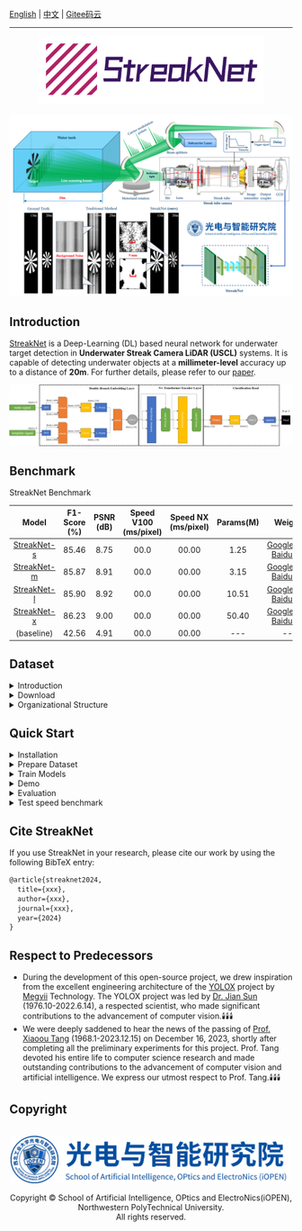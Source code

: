 [English](./README.md) | [中文](./README_CN.md) | [Gitee码云](#)

<hr>


<div align="center"><img src="./assets/streaknet_logo.png" width="400"></div><br>
<div align="center"><img src="./assets/demo.png"></div>

## Introduction

[StreakNet](https://github.com/BestAnHongjun/StreakNet) is a Deep-Learning (DL) based neural network for underwater target detection in **Underwater Streak Camera LiDAR (USCL)** systems. It is capable of detecting underwater objects at a **millimeter-level** accuracy up to a distance of **20m**. For further details, please refer to our [paper](#).

<div align="center"><img src="./assets/streaknet_architecture.png"></div>

## Benchmark

StreakNet Benchmark

|Model|F1-Score (%)|PSNR (dB)|Speed V100 (ms/pixel)|Speed NX (ms/pixel)|Params(M)|Weights|
|:---:|:---:|:---:|:---:|:---:|:---:|:---:|
|[StreakNet-s](./exps/streaknet/streaknet_s.py)|85.46|8.75|00.0|00.00|1.25|[GoogleDrive](https://drive.google.com/file/d/1938oCFHBFmlaTmLYb7Jan1TOAy26-ge1/view?usp=drive_link)<br>[BaiduDisk](https://pan.baidu.com/s/1tT_aXlzfttNEWIaRVBpSng?pwd=8rai)|
|[StreakNet-m](./exps/streaknet/streaknet_m.py)|85.87|8.91|00.0|00.00|3.15|[GoogleDrive](https://drive.google.com/file/d/17vpuiSYOK8m-qOtA4yQTwv-hofZT0o_W/view?usp=drive_link)<br>[BaiduDisk](https://pan.baidu.com/s/1A2144Y7f0MMEOlNDcbCRrg?pwd=wnxv)|
|[StreakNet-l](./exps/streaknet/streaknet_l.py)|85.90|8.92|00.0|00.00|10.51|[GoogleDrive](https://drive.google.com/file/d/146c8fSDOPtsmUDedHA7jN704a8btBqtR/view?usp=drive_link)<br>[BaiduDisk](https://pan.baidu.com/s/1K9oOgCrI-t5MF8RuC62RSA?pwd=et43)|
|[StreakNet-x](./exps/streaknet/streaknet_x.py)|86.23|9.00|00.0|00.00|50.40|[GoogleDrive](https://drive.google.com/file/d/1c7VP4C7pFSd-kgZXpLitLLRty-g_Mlws/view?usp=drive_link)<br>[BaiduDisk](https://pan.baidu.com/s/1nvHj4aWo4pXhP0LJB78Tkg?pwd=fl8o)|
|(baseline)|42.56|4.91|00.0|00.00|---|---|

## Dataset
<details>
<summary>Introduction</summary>

**StreakNet-Dataset** is an underwater laser imaging dataset for **UCLR** systems. It comprises a collection of streak-tube images captured by a **UCLR** system at distances of 10m, 13m, 15m, and 20m. See the table below to learn more details of the dataset.

|Distance|Number of streak-tube images|Resolution of streak-tube images|Data type|Training set|Validation set|Test set|
|:---:|:---:|:---:|:---:|:---:|:---:|:---:|
|10m|400|2048x2048|uint16|315,200|40,800|819,200|
|13m|349|2048x2048|uint16|281,992|47,530|714,752|
|15m|300|2048x2048|uint16|245,400|39,200|614,400|
|20m|267|2048x2048|uint16|229,086|31,240|546,816|

</details>

<details>
<summary id="datasetdownload">Download</summary>

You can download **StreakNet-Dataset** for free from [HuggingFace](https://huggingface.co/datasets/Coder-AN/StreakNet-Dataset) or [ModelScope](https://modelscope.cn/datasets/CoderAN/StreakNet-Dataset/) by Git.

Firstly, install `git-lfs`.

```sh
curl -s https://packagecloud.io/install/repositories/github/git-lfs/script.deb.sh | sudo bash
sudo apt update
sudo apt install git-lfs   
sudo git lfs install  --system
```

Then, download **StreakNet-Dataset** in work directory of StreakNet.

* From [HuggingFace](https://huggingface.co/datasets/Coder-AN/StreakNet-Dataset): For Global Users

```sh
cd StreakNet
git clone https://huggingface.co/datasets/Coder-AN/StreakNet-Dataset ./datasets
```

* From [ModelScope](https://modelscope.cn/datasets/CoderAN/StreakNet-Dataset): For Chinese Users

```sh
cd StreakNet
git clone https://www.modelscope.cn/datasets/CoderAN/StreakNet-Dataset.git ./datasets
```

</details>

<details>
<summary>Organizational Structure</summary>

After downloading **StreakNet-Dataset** from [HuggingFace](https://huggingface.co/datasets/Coder-AN/StreakNet-Dataset) or [ModelScope](https://modelscope.cn/datasets/CoderAN/StreakNet-Dataset/), you will see the following directory structure.

```sh
datasets
    |- clean_water_10m      # The directory of data taken at a distance of 10m
    |   |- data             # Original streak images
    |   |   |- 001.tif
    |   |   |- 002.tif
    |   |   |- 003.tif
    |   |   |- ...
    |   |
    |   |- groundtruth.npy  # The ground-truth of the final imaged image
    |   |- preview.jpg      # A preview of the ground-truth
    |
    |- clean_water_13m      # The directory of data taken at a distance of 13m (has the same structure as 10m)
    |- clean_water_15m      # The directory of data taken at a distance of 15m (has the same structure as 10m)
    |- clean_water_20m      # The directory of data taken at a distance of 20m (has the same structure as 10m)
    |- template.npy         # The 1-D time sequence of the template signal
    |- test_config.yaml     # The config file of test-set
    |- train_config.yaml    # The config file of training-set
    |- valid_config.yaml    # The config file of validation-set
```

</details>

## Quick Start
<details>
<summary id="quickstartinstallation">Installation</summary>

* Step1. Setup your conda environment. ([What is Anaconda?](https://www.anaconda.com/download))
```sh
conda create -n streaknet python=3.10
conda activate streaknet
```

* Step2. Install StreakNet from source.
```sh
git clone https://github.com/BestAnHongjun/StreakNet.git
cd StreakNet
pip install -e .
```
</details>

<details>
<summary id="preparedataset">Prepare Dataset</summary>

* Step1. Install the StreakNet module by following the ['*Installation*'](#quickstartinstallation) section.

* Step2. Download the [**StreakNet-Dataset**](#dataset) by following the ['*Download*'](#datasetdownload) section, then you will see the following directory structure.

```sh
StreakNet
    |- datasets
    |   |- clean_water_10m
    |   |- clean_water_13m
    |   |- clean_water_15m
    |   |- ...
    |
    |- assets
    |- exps
    |- scripts
    |- streaknet
    |- ...
```

</details>

<details>
<summary id="trainmodels">Train Models</summary>

* Step1. Install the StreakNet module by following the ['*Installation*'](#quickstartinstallation) section.

* Step2. Prepare the [**StreakData**](#dataset) dataset by following the ['*Prepare Dataset*'](#preparedataset) setction.

* Step3. Run the following commands to train the respective models in the root directory.
```sh
python tools/train_streaknet.py -b 512 -f exps/streaknet/streaknet_s.py --cache
                                                         streaknet_m.py
                                                         streaknet_l.py
                                                         streaknet_x.py
```

```sh
python tools/train_streaknet.py -b 512 -f exps/streaknetv2/streaknetv2_s.py --cache
                                                           streaknetv2_m.py
                                                           streaknetv2_l.py
                                                           streaknetv2_x.py
```
> Arguments: \
> **-b**: set the batch-size when training. \
> **-f**: specify the experiment profile. \
> **--cache**: use RAM cache when training

**Attention**: 

(1) When you enable the `--cache` option, the program will preload the dataset into the RAM to accelerate the training process. Please ensure that your server has at least **25GB** of free RAM space to use this option. If your RAM space is insufficient, please disable the `--cache` option. In that case, the program will load data directly from the disk when needed. However, this approach often results in 10 times longer training times.

(2) The program will utilize CUDA to accelerate the training process. Please ensure that your server is equipped with at least one NVIDIA GPU with a graphics memory capacity of more than **2GB**.

```sh
python tools/train.py -b 512 -f exps/streaknet/streaknet_s.py
                                               streaknet_m.py
                                               streaknet_l.py
                                               streaknet_x.py
```

```sh
python tools/train.py -b 512 -f exps/streaknetv2/streaknetv2_s.py
                                                 streaknetv2_m.py
                                                 streaknetv2_l.py
                                                 streaknetv2_x.py
```

* Step4. Real-time training status will be saved to *StreakNet_outputs* folder. Run *tensorboard* to visualize the status of the training process.

```sh
tensorboard --logdir=StreakNet_outputs
```

</details>

<details>
<summary>Demo</summary>

* Step1. Download a pretrained model from [HuggingFace](https://huggingface.co/Coder-AN/StreakNet-Models) or [ModelScope](https://modelscope.cn/models/CoderAN/StreakNet-Models/summary). Alternatively, you can directly use the model you just trained in the ['*Train Models*'](#trainmodels) section.

```sh
# From HuggingFace: For Global Users
cd StreakNet
git clone https://huggingface.co/Coder-AN/StreakNet-Models ./checkpoints
```

```sh
# From ModelScope: For Chinese Users
cd StreakNet
git clone https://www.modelscope.cn/CoderAN/StreakNet-Models.git ./checkpoints
```

* Step2. Run the following command to run StreakNet demo:

```sh
python tools/demo_streaknet.py -b 2 \
  --path datasets/clean_water_13m \
  -f exps/streaknet/streaknet_s.py \
  -c checkpoints/streaknet_s_ckpt.pth \
  --device "cuda:0" \
  --cache --real-time
```

> Arguments: \
> **--path**: path to the dataset. \
> **-f**: specify the experiment profile. \
> **-b**: set the batch-size when inferring. \
> **-c**: specify the model weights when inferring. \
> **--device**: specify the GPU when inferring. \
> **--realtime**: enable real-time preview. \
> **--save**: save imaging results.

**Attention**: If you omit the `-c` option, the program will automatically use the '*best_ckpt.pth*' file located in the '*StreakNet_outputs*' directory, which you just trained in the ['*Train Models*'](#trainmodels) section.

```sh
python tools/demo_streaknet.py -b 2 \
  --path datasets/clean_water_13m \
  -f exps/streaknet/streaknet_s.py \
  --device "cuda:0" \
  --save
```

* Step3. Run the following command to run traditional bandpass-filter demo:

```sh
python tools/demo_bandpass.py -b 2 --path datasets/clean_water_13m --device "cuda:0" --cache
```

> Arguments: \
> **--path**: path to the dataset. \
> **-b**: set the batch-size when inferring. \
> **--device**: specify the GPU when inferring. \
> **--save**: save imaging results.

* Step4. Use FDEL as an equivalent bandpass filter:

```sh
python tools/demo_bandpass.py -b 2 \
  --path datasets/clean_water_13m \
  -f exps/streaknet/streaknet_s.py \
  -c checkpoints/streaknet_s_ckpt.pth \
  --device "cuda:0" --cache
```

> Arguments: \
> **--path**: path to the dataset. \
> **-f**: specify the experiment profile. \
> **-b**: set the batch-size when inferring. \
> **-c**: specify the model weights when inferring. \
> **--device**: specify the GPU when inferring. \
> **--save**: save imaging results.

</details>

<details>
<summary>Evaluation</summary>

* Step1. Install the StreakNet module by following the ['*Installation*'](#quickstartinstallation) section.

* Step2. Prepare the [**StreakNet-Dataset**](#dataset) dataset by following the ['*Prepare Dataset*'](#preparedataset) setction.

* Step3. Train models by following the ['*Train Models*'](#trainmodels) section.

* Step4. Evaluate StreakNet:

```sh
python tools/valid_streaknet.py -b 2 \
  -f exps/streaknet/streaknet_s.py \
  -c checkpoints/streaknet_s_ckpt.pth \
  -d "cuda:0" --cache
```

> Arguments: \
> **-f**: specify the experiment profile. \
> **-b**: set the batch-size when inferring. \
> **-c**: specify the model weights when inferring. \
> **-d**: specify the GPU when inferring. \
> **--save**: save imaging results.

* Step5. Evaluate traditional bandpass filter algorithm:

```sh
python tools/valid_bandpass.py -b 2 -d "cuda:0" --cache
```

> Arguments: \
> **-b**: set the batch-size when inferring. \
> **--device**: specify the GPU when inferring. \
> **--save**: save imaging results.

* Step 6. Evaluate the equivalent bandpass filter:

```sh
python tools/valid_bandpass.py -b 2 \
  -f exps/streaknet/streaknet_s.py \
  -c checkpoints/streaknet_s_ckpt.pth \
  -d "cuda:0" --cache
```

> Arguments: \
> **-f**: specify the experiment profile. \
> **-b**: set the batch-size when inferring. \
> **-c**: specify the model weights when inferring. \
> **-d**: specify the GPU when inferring. \
> **--save**: save imaging results.

</details>

<details>
<summary>Test speed benchmark</summary>

* Step1. Install the StreakNet module by following the ['*Installation*'](#quickstartinstallation) section.

* Step2. Prepare the [**StreakNet-Dataset**](#dataset) dataset by following the ['*Prepare Dataset*'](#preparedataset) setction.

* Step3. Test AIT of StreakNets.

```sh
python tools/benchmark_streaknet.py -f exps/streaknet/streaknet_s.py -d "cuda:0" --save
```

* Step 4. Test AIT of traditional bandpass filter algorithm.

```sh
python tools/benchmark_bandpass.py -d "cuda:0" --save
```

</details>

<!-- ## Deployment

1. [ONNX export and an ONNXRuntime](./demo/ONNXRuntime/)
2. [TensorRT in C++ and Python](./demo/TensorRT/) -->

## Cite StreakNet
If you use StreakNet in your research, please cite our work by using the following BibTeX entry:

```latex
@article{streaknet2024,
  title={xxx},
  author={xxx},
  journal={xxx},
  year={2024}
}
```

## Respect to Predecessors
* During the development of this open-source project, we drew inspiration from the excellent engineering architecture of the [YOLOX](https://github.com/Megvii-BaseDetection/YOLOX) project by [Megvii](https://www.megvii.com/) Technology.  The YOLOX project was led by [Dr. Jian Sun](https://baike.baidu.com/item/%E5%AD%99%E5%89%91/19814032) (1976.10-2022.6.14), a respected scientist, who made significant contributions to the advancement of computer vision.🕯️🕯️🕯️
* We were deeply saddened to hear the news of the passing of [Prof. Xiaoou Tang](https://baike.baidu.com/item/%E6%B1%A4%E6%99%93%E9%B8%A5/7200225) (1968.1-2023.12.15) on December 16, 2023, shortly after completing all the preliminary experiments for this project.  Prof. Tang devoted his entire life to computer science research and made outstanding contributions to the advancement of computer vision and artificial intelligence. We express our utmost respect to Prof. Tang.🕯️🕯️🕯️

## Copyright

<br>
<div align="center"><img src="./assets/iopen.jpg" width="500"></div>
<div align="center"><p>Copyright &copy; School of Artificial Intelligence, OPtics and ElectroNics(iOPEN), Northwestern PolyTechnical University. <br>All rights reserved.</p></div>

